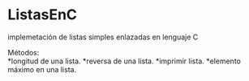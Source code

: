 # ListasEnC
implemetación de listas simples enlazadas en lenguaje C

Métodos:  
*longitud de una lista.
*reversa de una lista.
*imprimir lista.
*elemento máximo en una lista.

